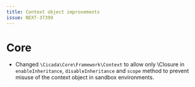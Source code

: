 ```yaml
---
title: Context object improvements
issue: NEXT-37399
---
```


# Core

* Changed `\Cicada\Core\Framework\Context` to allow only \Closure in `enableInheritance`, `disableInheritance` and `scope` method to prevent misuse of the context object in sandbox environments.
